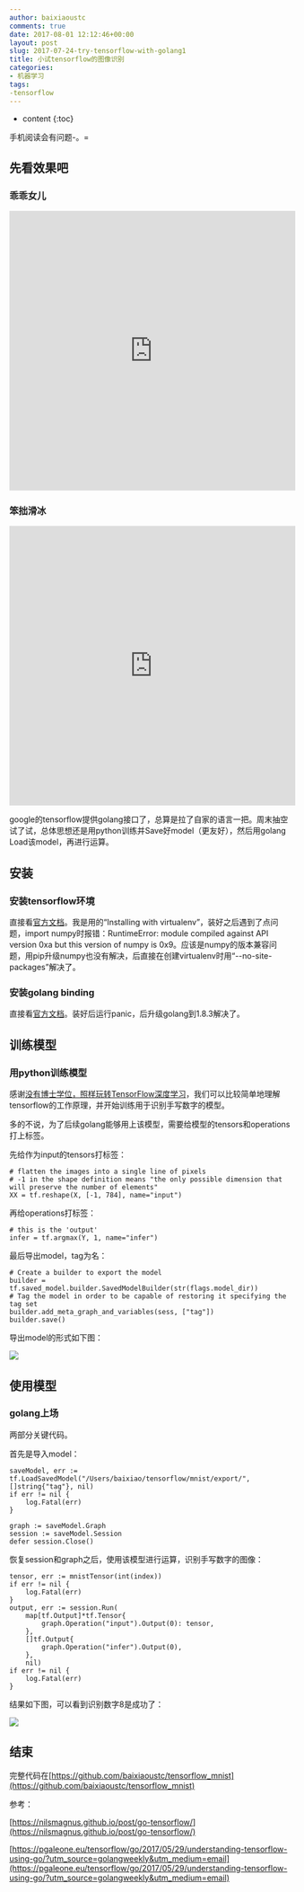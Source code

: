 ```yaml
---
author: baixiaoustc
comments: true
date: 2017-08-01 12:12:46+00:00
layout: post
slug: 2017-07-24-try-tensorflow-with-golang1
title: 小试tensorflow的图像识别
categories:
- 机器学习
tags:
-tensorflow
---
```


* content 
{:toc}


手机阅读会有问题-。=

## 先看效果吧

### 乖乖女儿

<iframe height=498 width=510 src='http://player.youku.com/embed/XMjkzNzUzMjc0OA==' frameborder=0 'allowfullscreen'></iframe>

### 笨拙滑冰

<iframe height=498 width=510 src='http://player.youku.com/embed/XMjkzNzUzNjExMg==' frameborder=0 'allowfullscreen'></iframe>

google的tensorflow提供golang接口了，总算是拉了自家的语言一把。周末抽空试了试，总体思想还是用python训练并Save好model（更友好），然后用golang Load该model，再进行运算。

## 安装

### 安装tensorflow环境

直接看[官方文档](https://www.tensorflow.org/install/install_mac)。我是用的“Installing with virtualenv”，装好之后遇到了点问题，import numpy时报错：RuntimeError: module compiled against API version 0xa but this version of numpy is 0x9。应该是numpy的版本兼容问题，用pip升级numpy也没有解决，后直接在创建virtualenv时用“--no-site-packages”解决了。

### 安装golang binding

直接看[官方文档](https://www.tensorflow.org/install/install_go)。装好后运行panic，后升级golang到1.8.3解决了。

## 训练模型

### 用python训练模型

感谢[没有博士学位，照样玩转TensorFlow深度学习](https://mp.weixin.qq.com/s/E6SsvWofiN94JtZWf1f-Ug)，我们可以比较简单地理解tensorflow的工作原理，并开始训练用于识别手写数字的模型。

多的不说，为了后续golang能够用上该模型，需要给模型的tensors和operations打上标签。

先给作为input的tensors打标签：

    # flatten the images into a single line of pixels
    # -1 in the shape definition means "the only possible dimension that will preserve the number of elements"
    XX = tf.reshape(X, [-1, 784], name="input")


再给operations打标签：

    # this is the 'output'
    infer = tf.argmax(Y, 1, name="infer")
    
最后导出model，tag为名：

    # Create a builder to export the model
    builder = tf.saved_model.builder.SavedModelBuilder(str(flags.model_dir))
    # Tag the model in order to be capable of restoring it specifying the tag set
    builder.add_meta_graph_and_variables(sess, ["tag"])
    builder.save()
    
导出model的形式如下图：

![](http://oiz85bhef.bkt.clouddn.com/image/Jietu20170724-094807@2x.jpg)


## 使用模型

### golang上场

两部分关键代码。

首先是导入model：

	saveModel, err := tf.LoadSavedModel("/Users/baixiao/tensorflow/mnist/export/", []string{"tag"}, nil)
	if err != nil {
		log.Fatal(err)
	}

	graph := saveModel.Graph
	session := saveModel.Session
	defer session.Close()
	
恢复session和graph之后，使用该模型进行运算，识别手写数字的图像：

	tensor, err := mnistTensor(int(index))
	if err != nil {
		log.Fatal(err)
	}
	output, err := session.Run(
		map[tf.Output]*tf.Tensor{
			graph.Operation("input").Output(0): tensor,
		},
		[]tf.Output{
			graph.Operation("infer").Output(0),
		},
		nil)
	if err != nil {
		log.Fatal(err)
	}
	
	
结果如下图，可以看到识别数字8是成功了：

![](http://oiz85bhef.bkt.clouddn.com/image/Jietu20170724-095333.jpg)


## 结束

完整代码在[https://github.com/baixiaoustc/tensorflow_mnist](https://github.com/baixiaoustc/tensorflow_mnist)

参考：

[https://nilsmagnus.github.io/post/go-tensorflow/](https://nilsmagnus.github.io/post/go-tensorflow/)

[https://pgaleone.eu/tensorflow/go/2017/05/29/understanding-tensorflow-using-go/?utm_source=golangweekly&utm_medium=email](https://pgaleone.eu/tensorflow/go/2017/05/29/understanding-tensorflow-using-go/?utm_source=golangweekly&utm_medium=email)